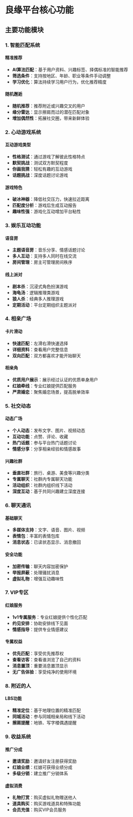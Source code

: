 # 良缘平台核心功能

## 主要功能模块

### 1. 智能匹配系统

#### 精准推荐
- **AI算法匹配**：基于用户资料、兴趣标签、择偶标准的智能推荐
- **筛选条件**：支持按地区、年龄、职业等条件手动调整
- **学习优化**：算法持续学习用户行为，优化推荐精度

#### 随机邂逅
- **随机推荐**：推荐附近或兴趣交叉的用户
- **缘分雷达**：显示擦肩而过的潜在匹配对象
- **增加偶然性**：拓展社交圈，带来新鲜体验

### 2. 心动游戏系统

#### 互动游戏类型
- **性格测试**：通过游戏了解彼此性格特点
- **默契挑战**：测试双方默契程度
- **你画我猜**：轻松有趣的互动游戏
- **话题挑战**：深度话题讨论游戏

#### 游戏特色
- **破冰神器**：降低社交压力，快速拉近距离
- **匹配度分析**：游戏后生成互动报告
- **趣味性强**：游戏化互动增加平台粘性

### 3. 娱乐互动功能

#### 语音房
- **主题语音房**：音乐分享、情感话题讨论
- **多人互动**：支持多人同时在线交流
- **房间管理**：房主可管理房间秩序

#### 线上派对
- **剧本杀**：沉浸式角色扮演游戏
- **海龟汤**：逻辑推理类游戏
- **狼人杀**：经典多人推理游戏
- **定期活动**：平台定期组织主题派对

### 4. 相亲广场

#### 卡片滑动
- **快速匹配**：左滑右滑快速选择
- **详细资料**：查看用户完整信息
- **双向匹配**：双方都喜欢才能开始聊天

#### 相亲角
- **优质用户展示**：展示经过认证的优质单身用户
- **红娘牵线**：专业红娘提供匹配服务
- **严肃婚恋**：聚焦婚恋场景，提高脱单效率

### 5. 社交动态

#### 动态广场
- **个人动态**：发布文字、图片、视频动态
- **互动功能**：点赞、评论、收藏
- **热门话题**：参与平台热门话题讨论
- **情感分享**：分享相亲经验和情感故事

#### 兴趣社群
- **垂直社群**：旅行、桌游、美食等兴趣分类
- **专属聊天**：社群内专属聊天功能
- **活动组织**：社群内组织线下活动
- **深度互动**：基于共同兴趣建立深度连接

### 6. 聊天通讯

#### 基础聊天
- **多媒体支持**：文字、语音、图片、视频
- **表情包**：丰富的表情包库
- **消息状态**：已读状态显示、消息撤回

#### 安全功能
- **加密传输**：聊天内容加密保护
- **举报屏蔽**：处理骚扰消息
- **虚拟礼物**：增强互动趣味性

### 7. VIP专区

#### 红娘服务
- **1v1专属服务**：专业红娘提供个性化匹配
- **约见安排**：协助安排线下见面
- **情感指导**：提供专业情感建议

#### 专属权益
- **优先匹配**：享受优先推荐权
- **查看访客**：查看谁浏览了自己的资料
- **消息置顶**：重要消息置顶显示
- **无广告体验**：享受纯净的使用环境

### 8. 附近的人

#### LBS功能
- **精准定位**：基于地理位置的精准匹配
- **同城活动**：参与同城相亲局和线下活动
- **擦肩提醒**：地铁、写字楼偶遇提醒

### 9. 收益系统

#### 推广分成
- **邀请奖励**：邀请好友注册获得奖励
- **红娘业绩**：红娘可获得业绩分成
- **多级分销**：建立推广分销体系

#### 虚拟消费
- **礼物打赏**：购买虚拟礼物赠送他人
- **道具购买**：购买游戏道具和特殊功能
- **会员充值**：购买VIP会员服务
